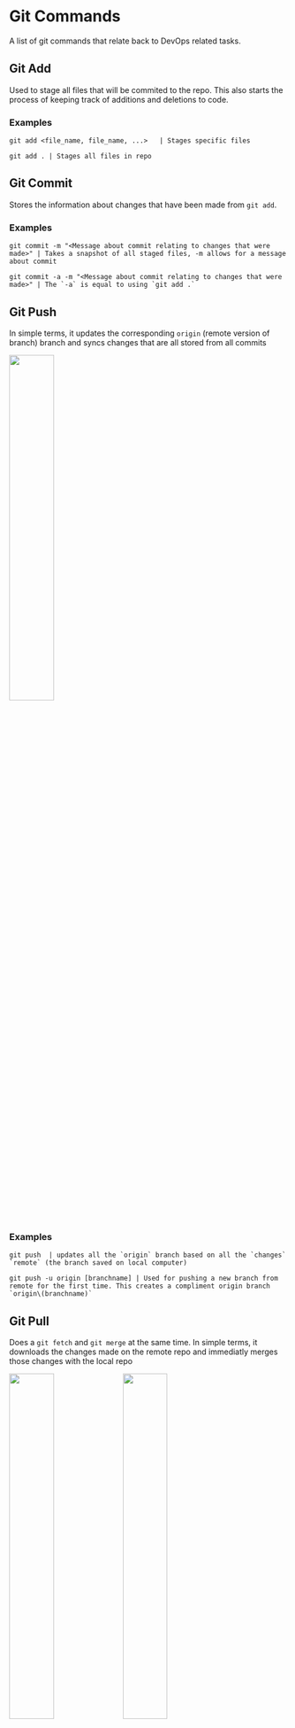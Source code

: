 # Git Commands

A list of git commands that relate back to DevOps related tasks.

## Git Add

Used to stage all files that will be commited to the repo. This also starts the process of keeping track of additions and deletions to code.

### Examples

```
git add <file_name, file_name, ...>   | Stages specific files
```
```
git add . | Stages all files in repo
```

## Git Commit
Stores the information about changes that have been made from `git add`. 

### Examples

```
git commit -m "<Message about commit relating to changes that were made>" | Takes a snapshot of all staged files, -m allows for a message about commit
```
```
git commit -a -m "<Message about commit relating to changes that were made>" | The `-a` is equal to using `git add .`
```

## Git Push
In simple terms, it updates the corresponding `origin` (remote version of branch) branch and syncs changes that are all stored from all commits

<img src="https://wac-cdn.atlassian.com/dam/jcr:0d181327-3fb0-44ec-9ab4-d6dea0fd406f/01%20Git%20push%20discussion.svg?cdnVersion=309" width="40%" height="40%">

### Examples
```
git push  | updates all the `origin` branch based on all the `changes` `remote` (the branch saved on local computer)
```
```
git push -u origin [branchname] | Used for pushing a new branch from remote for the first time. This creates a compliment origin branch `origin\(branchname)`
```

## Git Pull

Does a `git fetch` and `git merge` at the same time. In simple terms, it downloads the changes made on the remote repo and immediatly merges those changes with the local repo

<img src="https://wac-cdn.atlassian.com/dam/jcr:63e58c34-b273-4e48-a6b1-6e3ba4d4a0ea/01%20bubble%20diagram-01.svg?cdnVersion=309" width="40%" height="40%">
<img src="https://wac-cdn.atlassian.com/dam/jcr:0269bb2d-eb7f-43d8-80a2-8afa88d11eea/02%20bubble%20diagram-02.svg?cdnVersion=309" width="40%" height="40%">


### Examples

```
git pull  | A regular pull request
```

```
git pull --rebase | Similar to `git pull` but will stack the changes and not create a whole new node. It's good for if you want a clean history and want to make it look like the changes were stacked. (See image)
```

<img src="https://wac-cdn.atlassian.com/dam/jcr:d5633068-d448-4140-953e-2ab31553ce10/03%20bubble%20diagram-03-updated@2x%20kopiera.png?cdnVersion=309" width="40%" height="40%">

## Git Merge

Often used to add changes from one branch to another. The command assumes you are currently on the branch that has changes and you mention the branch you want to merge on to.

<img src="https://wac-cdn.atlassian.com/dam/jcr:7afd8460-b7bf-4c42-b997-4f5cf24f21e8/01%20Branch-2%20kopiera.png?cdnVersion=309" width="40%" height="40%">
<img src="https://wac-cdn.atlassian.com/dam/jcr:c6db91c1-1343-4d45-8c93-bdba910b9506/02%20Branch-1%20kopiera.png?cdnVersion=309" width="40%" height="40%">

### Examples


```
git merge <branch name you are merging with> | merges changes from one branch to another branch, fast forwarding will be done if possible
```
*"fast forwarding is when there is a linear relationship betwen the two branches (no splitting) and the banch that is being merged on to is simply moving forward in commit history."*

```
git merge <branch name you are merging with> --no-ff -m "<messege about merge>"| forces a merge to have a new commit object (no fastforwarding) which can be good for perserving git history
```

<img src="https://nvie.com/img/merge-without-ff@2x.png" width="40%" height="40%">

## Git Branch

Usually paired with another command, but it's primary purpose is to handle various elements of branching one's code.

### Examples

```
git branch | Allows you to view all branches
```

```
git branch <branch name> | Creates a new branch 
```

```
git branch -d <branch name>| Allows you to delete a branch 
```

## Git Checkout

Primarly used to switch between branches. Normally, when you switch to a branch you start at the commit that is labled as HEAD. If you have a specific commit ID you can switch to a branch at that point. You can also modify and merge from a point that is a commit that isn't considered HEAD. You can find commit IDs with `git log`.

### Examples

```
git checkout <branch name you want to switch to> | Adds a new branch based on current head
```

```
git checkout -b <new branch name> | Creates a new branch while also switching to it
```

```
git checkout <commit id> | This allows you to be on a branch at a specific commit
```

## Git Status

Used to provide information about changes that are different than HEAD

### Examples

```
git status | gives a report about changes that differ from HEAD
```

## Git Stash

Allows you to stash all staged and unstaged changes. This is great if you want to switch branches as you can't have changes before one switches.

### Examples 

```
git stash | stores changes that have been make and restores code back to before the changes were made
```

```
git stash pop | Reverts the code back to before a `git stash` was called
```

## Git Log

Show a record of a list of commits in history. Press `return` to retrieve more history. Press `q` to exit log.

### Examples

```
git log | shows a list of commits
```

## Git Clone (SSH key method)
Used to clone a remote repo onto one's local computer.

### Steps

1. Check to see if you have a public key already. In your terminal type `~/.ssh` as this is where they are stored by default.
2. If you already have ssh keys you will see files called `id_rsa` and `id_rsa.pub`. If you do have these files skip to step 6.
3. If you don't already have the key type `ssh-keygen -o` in your terminal. This will create the key you need.
4. Press `return` when it asks where you would like to save them. If you do this it will save those keys in the default location.
5. Press enter twice when its asks for a passphrase and asks again for confirmation.
6. Now that you have a puplic key type (or already have one) type 'cat ~/.ssh/id_rsa.pub'. This will print out the key. Copy that including the `ssh-rsa` part of the code.
7. Go to your github profile, go to the top right and click on the arrow next to your profile image.
8. Click settings.
9. On the left hand side look for "SSH and GPG Keys" and click on it.
10. Click on the green button that says "New SSH Key".
11. Give the key a title. I recommend something that indicate which computer key came from. After you do that, paste the SSH key in the text box where it is titled "Key". If you want to add more SSH keys so more computers can access your repo then you can repeat steps 6-11 once you have a computer's public key.
12. Now that github knows that there is a computer with a SSH key, that is given permission to clone, navigate to repo go to the repo you want to clone.
13. There is a green button that says "Code". Click on it.
14. Click on the tab that says "SSH".
15. There's a small button that looks like two squares. Click on it and it will copy everything in the box to the left of it to your computer's clip board.
16. Open your terminal if it's not already open.
17. Navigate to the folder you want this repo to be in.
18. Type `git clone <text that was copied to your clipboard in step 15>`.
19. Your now have that repo cloned to your local machine.

## Git Reset

Used to reset a branch to a commit.

### Examples
```
git reset --hard HEAD~<number of commits from head> | HEAD is the latest commit. This will reset the current branch `X` number of commits from HEAD and leave it uncommited. 
```

## Authors

* **Blake Cromar** - *Initial work* 

## Acknowledgments

* Adapted from Udacity, Machine Learning DevOps Engineer Nanodegree Program, 2022
* Atlassian.com for image on Git Push, https://www.atlassian.com/git/tutorials/syncing/git-push, 2022
* Atlassian.com for images on Git Pull, https://www.atlassian.com/git/tutorials/syncing/git-push, 2022
* Atlassian.com for image on Git Merge, https://www.atlassian.com/git/tutorials/using-branches/git-merge, 2022
* nvie.com, article by Vincent Driessen, for image on git Merge, https://nvie.com/posts/a-successful-git-branching-model/, 2010
* git-scm.com steps on how to create a SSH key, https://git-scm.com/book/en/v2/Git-on-the-Server-Generating-Your-SSH-Public-Key, 2022
* wedocs.com on how to delete a commit, https://www.w3docs.com/snippets/git/deleting-commits-from-a-branch-in-git.html. 2022
